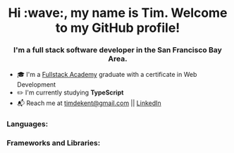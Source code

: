 <h1 align="center">Hi :wave:, my name is Tim. Welcome to my GitHub profile!</h1>
<h3 align="center">I'm a full stack software developer in the San Francisco Bay Area.</h3>

- 🎓 I'm a [Fullstack Academy](https://www.fullstackacademy.com/) graduate with a certificate in Web Development
- ✏️ I'm currently studying <b>TypeScript</b>
- 📬 Reach me at [timdekent@gmail.com](mailto:timdekent@gmail.com) || [LinkedIn](https://www.linkedin.com/in/timkent1/)

<h3>Languages:</h3>

<h3>Frameworks and Libraries:</h3>
